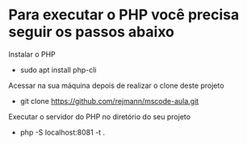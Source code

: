 # Para executar o PHP você precisa seguir os passos abaixo

Instalar o PHP
- sudo apt install php-cli

Acessar na sua máquina depois de realizar o clone deste projeto
- git clone https://github.com/rejmann/mscode-aula.git

Executar o servidor do PHP no diretório do seu projeto
- php -S localhost:8081 -t .
